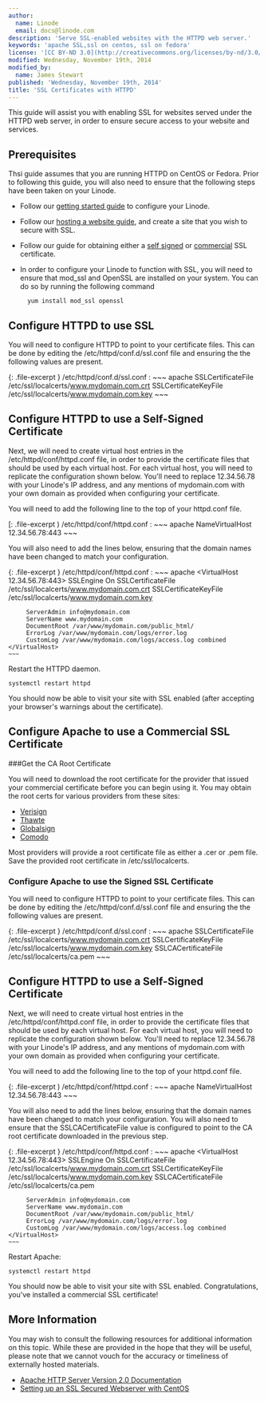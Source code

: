 ```yaml
---
author:
  name: Linode
  email: docs@linode.com
description: 'Serve SSL-enabled websites with the HTTPD web server.'
keywords: 'apache SSL,ssl on centos, ssl on fedora'
license: '[CC BY-ND 3.0](http://creativecommons.org/licenses/by-nd/3.0/us/)'
modified: Wednesday, November 19th, 2014
modified_by:
  name: James Stewart
published: 'Wednesday, November 19th, 2014'
title: 'SSL Certificates with HTTPD'
---
```


This guide will assist you with enabling SSL for websites served under the HTTPD web server, in order to ensure secure access to your website and services.

Prerequisites
-------------

Thsi guide assumes that you are running HTTPD on CentOS or Fedora. Prior to following this guide, you will also need to ensure that the following steps have been taken on your Linode.

- Follow our [getting started guide](/docs/getting-started/) to configure your Linode.

- Follow our [hosting a website guide](/docs/websites/hosting-a-website), and create a site that you wish to secure with SSL.

- Follow our guide for obtaining either a [self signed](/docs/security/ssl/how-to-make-a-selfsigned-ssl-certificate) or [commercial](/docs/security/ssl/obtaining-a-commercial-ssl-certificate) SSL certificate.

- In order to configure your Linode to function with SSL, you will need to ensure that mod_ssl and OpenSSL are installed on your system.  You can do so by running the following command

        yum install mod_ssl openssl

Configure HTTPD to use SSL
--------------------------

You will need to configure HTTPD to point to your certificate files.  This can be done by editing the /etc/httpd/conf.d/ssl.conf file and ensuring the the following values are present.

{: .file-excerpt }
/etc/httpd/conf.d/ssl.conf
:   ~~~ apache
    SSLCertificateFile /etc/ssl/localcerts/www.mydomain.com.crt
    SSLCertificateKeyFile /etc/ssl/localcerts/www.mydomain.com.key
    ~~~

Configure HTTPD to use a Self-Signed Certificate
------------------------------------------------
Next, we will need to create virtual host entries in the /etc/httpd/conf/httpd.conf file, in order to provide the certificate files that should be used by each virtual host. For each virtual host, you will need to replicate the configuration shown below. You'll need to replace 12.34.56.78 with your Linode's IP address, and any mentions of mydomain.com with your own domain as provided when configuring your certificate.

You will need to add the following line to the top of your httpd.conf file.

[: .file-excerpt )
/etc/httpd/conf/httpd.conf
:   ~~~ apache
    NameVirtualHost 12.34.56.78:443
    ~~~

You will also need to add the lines below, ensuring that the domain names have been changed to match your configuration.

{: .file-excerpt }
/etc/httpd/conf/httpd.conf
:   ~~~ apache
    <VirtualHost 12.34.56.78:443>
         SSLEngine On
         SSLCertificateFile /etc/ssl/localcerts/www.mydomain.com.crt
         SSLCertificateKeyFile /etc/ssl/localcerts/www.mydomain.com.key

         ServerAdmin info@mydomain.com
         ServerName www.mydomain.com
         DocumentRoot /var/www/mydomain.com/public_html/
         ErrorLog /var/www/mydomain.com/logs/error.log
         CustomLog /var/www/mydomain.com/logs/access.log combined
    </VirtualHost>
    ~~~

Restart the HTTPD daemon.

    systemctl restart httpd

You should now be able to visit your site with SSL enabled (after accepting your browser's warnings about the certificate).

Configure Apache to use a Commercial SSL Certificate
----------------------------------------------------

###Get the CA Root Certificate

You will need to download the root certificate for the provider that issued your commercial certificate before you can begin using it. You may obtain the root certs for various providers from these sites:

-   [Verisign](https://knowledge.verisign.com/support/ssl-certificates-support/index.html)
-   [Thawte](http://www.thawte.com/roots/index.html)
-   [Globalsign](http://secure.globalsign.net/cacert/)
-   [Comodo](https://support.comodo.com/index.php?_m=downloads&_a=view&parentcategoryid=1&pcid=0&nav=0)

Most providers will provide a root certificate file as either a .cer or .pem file. Save the provided root certificate in /etc/ssl/localcerts.

### Configure Apache to use the Signed SSL Certificate

You will need to configure HTTPD to point to your certificate files.  This can be done by editing the /etc/httpd/conf.d/ssl.conf file and ensuring the the following values are present.

{: .file-excerpt }
/etc/httpd/conf.d/ssl.conf
:   ~~~ apache
    SSLCertificateFile /etc/ssl/localcerts/www.mydomain.com.crt
    SSLCertificateKeyFile /etc/ssl/localcerts/www.mydomain.com.key
    SSLCACertificateFile /etc/ssl/localcerts/ca.pem
    ~~~

Configure HTTPD to use a Self-Signed Certificate
------------------------------------------------
Next, we will need to create virtual host entries in the /etc/httpd/conf/httpd.conf file, in order to provide the certificate files that should be used by each virtual host. For each virtual host, you will need to replicate the configuration shown below. You'll need to replace 12.34.56.78 with your Linode's IP address, and any mentions of mydomain.com with your own domain as provided when configuring your certificate.

You will need to add the following line to the top of your httpd.conf file.

{: .file-excerpt )
/etc/httpd/conf/httpd.conf
:   ~~~ apache
    NameVirtualHost 12.34.56.78:443
    ~~~

You will also need to add the lines below, ensuring that the domain names have been changed to match your configuration. You will also need to ensure that the SSLCACertificateFile value is configured to point to the CA root certificate downloaded in the previous step.

{: .file-excerpt }
/etc/httpd/conf/httpd.conf
:   ~~~ apache
    <VirtualHost 12.34.56.78:443>
         SSLEngine On
         SSLCertificateFile /etc/ssl/localcerts/www.mydomain.com.crt
         SSLCertificateKeyFile /etc/ssl/localcerts/www.mydomain.com.key
         SSLCACertificateFile /etc/ssl/localcerts/ca.pem

         ServerAdmin info@mydomain.com
         ServerName www.mydomain.com
         DocumentRoot /var/www/mydomain.com/public_html/
         ErrorLog /var/www/mydomain.com/logs/error.log
         CustomLog /var/www/mydomain.com/logs/access.log combined
    </VirtualHost>
    ~~~

Restart Apache:

    systemctl restart httpd

You should now be able to visit your site with SSL enabled. Congratulations, you've installed a commercial SSL certificate!

More Information
----------------

You may wish to consult the following resources for additional information on this topic. While these are provided in the hope that they will be useful, please note that we cannot vouch for the accuracy or timeliness of externally hosted materials.

- [Apache HTTP Server Version 2.0 Documentation](http://httpd.apache.org/docs/2.0/)
- [Setting up an SSL Secured Webserver with CentOS](http://wiki.centos.org/HowTos/Https)
